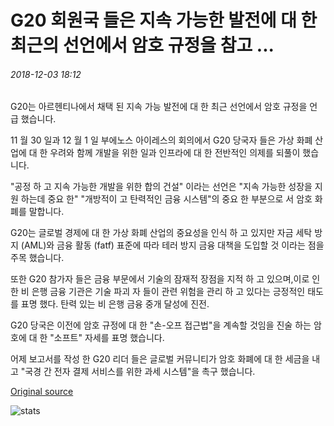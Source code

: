 # G20 회원국 들은 지속 가능한 발전에 대 한 최근의 선언에서 암호 규정을 참고 ...

###### 2018-12-03 18:12

G20는 아르헨티나에서 채택 된 지속 가능 발전에 대 한 최근 선언에서 암호 규정을 언급 했습니다.

11 월 30 일과 12 월 1 일 부에노스 아이레스의 회의에서 G20 당국자 들은 가상 화폐 산업에 대 한 우려와 함께 개발을 위한 일과 인프라에 대 한 전반적인 의제를 되풀이 했습니다.

"공정 하 고 지속 가능한 개발을 위한 합의 건설" 이라는 선언은 "지속 가능한 성장을 지원 하는데 중요 한" "개방적이 고 탄력적인 금융 시스템"의 중요 한 부분으로 서 암호 화폐를 말합니다.

G20는 글로벌 경제에 대 한 가상 화폐 산업의 중요성을 인식 하 고 있지만 자금 세탁 방지 (AML)와 금융 활동 (fatf) 표준에 따라 테러 방지 금융 대책을 도입할 것 이라는 점을 주목 했습니다.

또한 G20 참가자 들은 금융 부문에서 기술의 잠재적 장점을 지적 하 고 있으며,이로 인 한 비 은행 금융 기관은 기술 파괴 자 들이 관련 위험을 관리 하 고 있다는 긍정적인 태도를 표명 했다. 탄력 있는 비 은행 금융 중개 달성에 진전.

G20 당국은 이전에 암호 규정에 대 한 "손-오프 접근법"을 계속할 것임을 진술 하는 암호에 대 한 "소프트" 자세를 표명 했습니다.

어제 보고서를 작성 한 G20 리더 들은 글로벌 커뮤니티가 암호 화폐에 대 한 세금을 내 고 "국경 간 전자 결제 서비스를 위한 과세 시스템"을 촉구 했습니다.

[Original source](https://cointelegraph.com/news/g20-members-note-crypto-regulation-in-recent-declaration-on-sustainable-development)

![stats](https://c.statcounter.com/11760860/0/a89fa40b/1/ "stats")